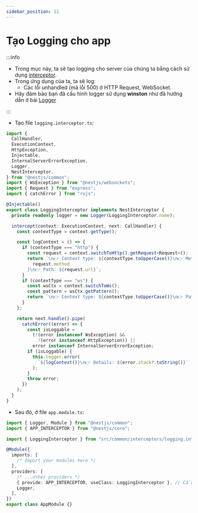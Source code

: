 ```yaml
---
sidebar_position: 11
---
```


# Tạo Logging cho app

:::info

- Trong mục này, ta sẽ tạo logging cho server của chúng ta bằng cách sử dụng [interceptor](./nestjs-fundamentals/interceptors).
- Trong ứng dụng của ta, ta sẽ log:
  - Các lỗi unhandled (mã lỗi 500) ở HTTP Request, WebSocket.
- Hãy đảm bảo bạn đã cấu hình logger sử dụng **winston** như đã hướng dẫn ở bài [Logger](./logger)

:::

- Tạo file `logging.interceptor.ts`:

```ts title="logging.interceptor.ts"
import {
  CallHandler,
  ExecutionContext,
  HttpException,
  Injectable,
  InternalServerErrorException,
  Logger,
  NestInterceptor,
} from "@nestjs/common";
import { WsException } from "@nestjs/websockets";
import { Request } from "express";
import { catchError } from "rxjs";

@Injectable()
export class LoggingInterceptor implements NestInterceptor {
  private readonly logger = new Logger(LoggingInterceptor.name);

  intercept(context: ExecutionContext, next: CallHandler) {
    const contextType = context.getType();

    const logContext = () => {
      if (contextType === "http") {
        const request = context.switchToHttp().getRequest<Request>();
        return `\n👉 Context type: ${contextType.toUpperCase()}\n👉 Method: ${
          request.method
        }\n👉 Path: ${request.url}`;
      }
      if (contextType === "ws") {
        const wsCtx = context.switchToWs();
        const pattern = wsCtx.getPattern();
        return `\n👉 Context type: ${contextType.toUpperCase()}\n👉 Pattern: ${pattern}`;
      }
    };

    return next.handle().pipe(
      catchError((error) => {
        const isLoggable =
          (!(error instanceof WsException) &&
            !(error instanceof HttpException)) ||
          error instanceof InternalServerErrorException;
        if (isLoggable) {
          this.logger.error(
            `${logContext()}\n👉 Details: ${error.stack?.toString()}`
          );
        }
        throw error;
      })
    );
  }
}
```

- Sau đó, ở file `app.module.ts`:

```ts title="app.module.ts"
import { Logger, Module } from "@nestjs/common";
import { APP_INTERCEPTOR } from "@nestjs/core";

import { LoggingInterceptor } from "src/common/interceptors/logging.interceptor";

@Module({
  imports: [
    /* Import your modules here */
  ],
  providers: [
    /* ...other providers */
    { provide: APP_INTERCEPTOR, useClass: LoggingInterceptor }, // Cấu hình để nó làm global interceptor
    Logger,
  ],
})
export class AppModule {}
```
